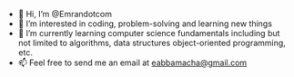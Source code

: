 - 👋 Hi, I’m @Emrandotcom
- 👀 I’m interested in coding, problem-solving and learning new things
- 🌱 I’m currently learning computer science fundamentals including but not limited to algorithms, data structures object-oriented programming, etc.
- 📫 Feel free to send me an email at eabbamacha@gmail.com

<!---
Emrandotcom/Emrandotcom is a ✨ special ✨ repository because its `README.md` (this file) appears on your GitHub profile.
You can click the Preview link to take a look at your changes.
--->
